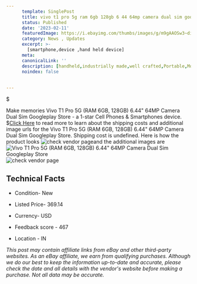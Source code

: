 ```yaml
---
      template: SinglePost
      title: vivo t1 pro 5g ram 6gb 128gb 6 44 64mp camera dual sim googleplay store
      status: Published
      date: '2023-02-11'
      featuredImage: https://i.ebayimg.com/thumbs/images/g/m9gAAOSw3~dig4dP/s-l225.jpg
      category: News , Updates
      excerpt: >-
        [smartphone,device ,hand held device]
      meta:
      canonicalLink: ''
      description: [handheld,industrially made,well crafted,Portable,Mobile,Compact,Convenient,Lightweight,Maneuverable,Man-portable,Miniature,Carriable,Hand-held,Light,Holdable,Transportable,Mobile device,Pocket-sized,On-the-go,Wireless,Cordless,Compact size,Convenient size, smartphone,device ,hand held device]
      noindex: false
      
        
---
```

$

Make memories Vivo T1 Pro 5G (RAM 6GB, 128GB) 6.44" 64MP Camera Dual Sim Googleplay Store - a 1-star Cell Phones & Smartphones device.
$[Click Here](https://www.ebay.com/itm/314000090575?hash=item491bdd25cf%3Ag%3Am9gAAOSw3%7Edig4dP&mkevt=1&mkcid=1&mkrid=711-53200-19255-0&campid=%253CePNCampaignId%253E&customid=%253CreferenceId%253E&toolid=10049) to read more to learn about the shipping costs and additional image urls for the Vivo T1 Pro 5G (RAM 6GB, 128GB) 6.44" 64MP Camera Dual Sim Googleplay Store. Shipping cost is undefined. Here is how the product looks ![check vendor page](https://i.ebayimg.com/thumbs/images/g/m9gAAOSw3~dig4dP/s-l225.jpg)and the additional images are![Vivo T1 Pro 5G (RAM 6GB, 128GB) 6.44" 64MP Camera Dual Sim Googleplay Store](https://i.ebayimg.com/images/g/m9gAAOSw3~dig4dP/s-l960.jpg)![check vendor page](https://origin-galleryplus.ebayimg.com/ws/web/314000090575_2_0_1/225x225.jpg,https://origin-galleryplus.ebayimg.com/ws/web/314000090575_3_0_1/225x225.jpg,https://origin-galleryplus.ebayimg.com/ws/web/314000090575_4_0_1/225x225.jpg,https://origin-galleryplus.ebayimg.com/ws/web/314000090575_5_0_1/225x225.jpg,https://origin-galleryplus.ebayimg.com/ws/web/314000090575_6_0_1/225x225.jpg,https://origin-galleryplus.ebayimg.com/ws/web/314000090575_7_0_1/225x225.jpg,https://origin-galleryplus.ebayimg.com/ws/web/314000090575_8_0_1/225x225.jpg,https://origin-galleryplus.ebayimg.com/ws/web/314000090575_9_0_1/225x225.jpg)



 ## Technical Facts 



     
      

 - Condition- New 


      

 - Listed Price- 369.14 


      

 - Currency- USD 


      

 - Feedback score - 467 


      

 - Location - IN 


      
      

 *_This post may contain affiliate links from eBay and other third-party websites. As an eBay affiliate, we earn from qualifying purchases. Although we do our best to keep the information up-to-date and accurate, please check the date and all details with the vendor's website before making a purchase. Not all data may be accurate._*






